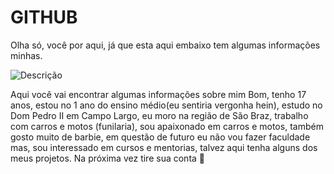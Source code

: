 # GITHUB

Olha só, você por aqui, já que esta aqui embaixo tem algumas informações minhas.


![Descrição](https://i.pinimg.com/originals/69/1b/df/691bdfd167941fc16056d2bd3f489795.jpg)

Aqui você vai encontrar algumas informações sobre mim
Bom, tenho 17 anos, estou no 1 ano do ensino médio(eu sentiria vergonha hein), estudo no Dom Pedro II em Campo Largo, eu moro na região de São Braz, trabalho com carros e motos (funilaria), sou apaixonado em carros e motos, também gosto muito de barbie, em questão de futuro eu não vou fazer faculdade mas, sou interessado em cursos e mentorias, talvez aqui tenha alguns dos meus projetos.
Na próxima vez tire sua conta 💋
